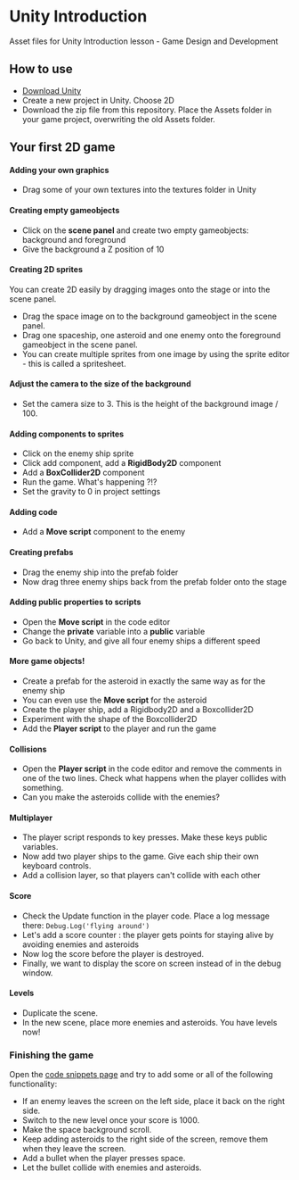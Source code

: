 # Unity Introduction

Asset files for Unity Introduction lesson - Game Design and Development

## How to use

- [Download Unity](https://unity3d.com/get-unity/download) 
- Create a new project in Unity. Choose 2D
- Download the zip file from this repository. Place the Assets folder in your game project, overwriting the old Assets folder.

## Your first 2D game

#### Adding your own graphics
- Drag some of your own textures into the textures folder in Unity

#### Creating empty gameobjects
- Click on the **scene panel** and create two empty gameobjects: background and foreground
- Give the background a Z position of 10

#### Creating 2D sprites
You can create 2D easily by dragging images onto the stage or into the scene panel.
- Drag the space image on to the background gameobject in the scene panel.
- Drag one spaceship, one asteroid and one enemy onto the foreground gameobject in the scene panel.
- You can create multiple sprites from one image by using the sprite editor - this is called a spritesheet.

#### Adjust the camera to the size of the background
- Set the camera size to 3. This is the height of the background image / 100.

#### Adding components to sprites
- Click on the enemy ship sprite
- Click add component, add a **RigidBody2D** component
- Add a **BoxCollider2D** component
- Run the game. What's happening ?!?
- Set the gravity to 0 in project settings

#### Adding code
- Add a **Move script** component to the enemy

#### Creating prefabs
- Drag the enemy ship into the prefab folder
- Now drag three enemy ships back from the prefab folder onto the stage

#### Adding public properties to scripts
- Open the **Move script** in the code editor
- Change the **private** variable into a **public** variable
- Go back to Unity, and give all four enemy ships a different speed

#### More game objects!
- Create a prefab for the asteroid in exactly the same way as for the enemy ship
- You can even use the **Move script** for the asteroid
- Create the player ship, add a Rigidbody2D and a Boxcollider2D
- Experiment with the shape of the Boxcollider2D
- Add the **Player script** to the player and run the game

#### Collisions
- Open the **Player script** in the code editor and remove the comments in one of the two lines. Check what happens when the player collides with something.
- Can you make the asteroids collide with the enemies?

#### Multiplayer
- The player script responds to key presses. Make these keys public variables.
- Now add two player ships to the game. Give each ship their own keyboard controls.
- Add a collision layer, so that players can't collide with each other

#### Score
- Check the Update function in the player code. Place a log message there: `Debug.Log('flying around')`
- Let's add a score counter : the player gets points for staying alive by avoiding enemies and asteroids
- Now log the score before the player is destroyed.
- Finally, we want to display the score on screen instead of in the debug window.

#### Levels
- Duplicate the scene. 
- In the new scene, place more enemies and asteroids. You have levels now!

### Finishing the game
Open the [code snippets page](./snippets.md) and try to add some or all of the following functionality:

- If an enemy leaves the screen on the left side, place it back on the right side.
- Switch to the new level once your score is 1000.
- Make the space background scroll.
- Keep adding asteroids to the right side of the screen, remove them when they leave the screen.
- Add a bullet when the player presses space.
- Let the bullet collide with enemies and asteroids.
